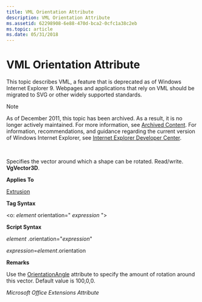 ```yaml
---
title: VML Orientation Attribute
description: VML Orientation Attribute
ms.assetid: 62298908-6e88-470d-bca2-0cfc1a38c2eb
ms.topic: article
ms.date: 05/31/2018
---
```


# VML Orientation Attribute

This topic describes VML, a feature that is deprecated as of Windows Internet Explorer 9. Webpages and applications that rely on VML should be migrated to SVG or other widely supported standards.

> [!Note]  
> As of December 2011, this topic has been archived. As a result, it is no longer actively maintained. For more information, see [Archived Content](https://docs.microsoft.com/previous-versions/windows/internet-explorer/ie-developer/). For information, recommendations, and guidance regarding the current version of Windows Internet Explorer, see [Internet Explorer Developer Center](https://go.microsoft.com/fwlink/p/?linkid=204313).

 

Specifies the vector around which a shape can be rotated. Read/write. **VgVector3D**.

**Applies To**

[Extrusion](msdn-online-vml-extrusion-element.md)

**Tag Syntax**

<o: *element* orientation=" *expression* ">

**Script Syntax**

*element* .orientation="*expression*"

*expression*=*element*.orientation

**Remarks**

Use the [OrientationAngle](msdn-online-vml-orientationangle-attribute.md) attribute to specify the amount of rotation around this vector. Default value is 100,0,0.

*Microsoft Office Extensions Attribute*

 

 




